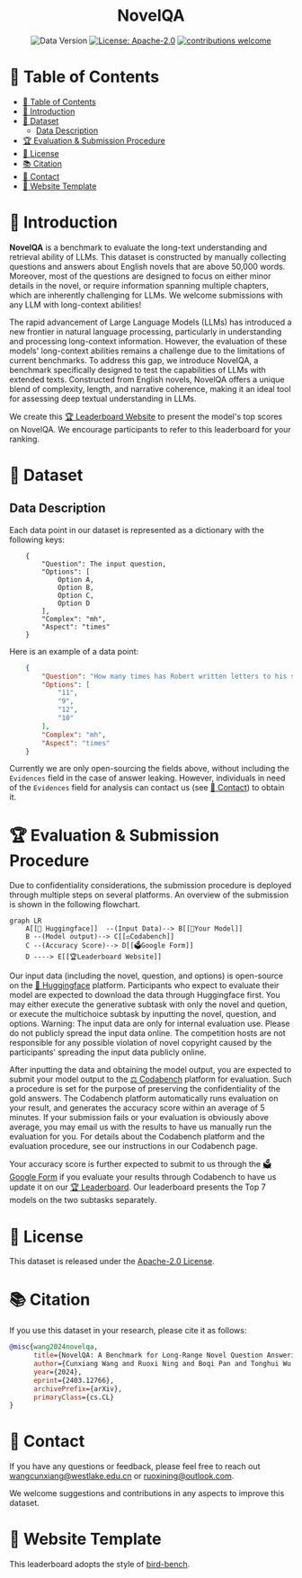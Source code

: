 <div align="center">
  <h1> NovelQA </h1>
  
  ![Data Version](https://img.shields.io/badge/Data%20Version-1.0.0-blue.svg?style=for-the-badge&logo=appveyor)
  [![License: Apache-2.0](https://img.shields.io/crates/l/Ap?style=for-the-badge)](https://opensource.org/licenses/Apache-2.0)
  [![contributions welcome](https://img.shields.io/badge/contributions-welcome-brightgreen.svg?style=for-the-badge)](https://github.com/NovelQA/novelqa.github.io/issues)
</div>

# 📌 Table of Contents
- [📌 Table of Contents](#-table-of-contents)
- [🚀 Introduction](#-introduction)
- [📝 Dataset](#-dataset)
  - [Data Description](#data-description)
- [🏆 Evaluation \& Submission Procedure](#-evaluation--submission-procedure)
- [📜 License](#-license)
- [📚 Citation](#-citation)
- [📮 Contact](#-contact)
- [🎨 Website Template](#-website-template)
  
# 🚀 Introduction

  **NovelQA** is a benchmark to evaluate the long-text understanding and retrieval ability of LLMs. This dataset is constructed by manually collecting questions and answers about English novels that are above 50,000 words. Moreover, most of the questions are designed to focus on either minor details in the novel, or require information spanning multiple chapters, which are inherently challenging for LLMs. We welcome submissions with any LLM with long-context abilities!

  The rapid advancement of Large Language Models (LLMs) has introduced a new frontier in natural language processing, particularly in understanding and processing long-context information. However, the evaluation of these models' long-context abilities remains a challenge due to the limitations of current benchmarks. To address this gap, we introduce NovelQA, a benchmark specifically designed to test the capabilities of LLMs with extended texts. Constructed from English novels, NovelQA offers a unique blend of complexity, length, and narrative coherence, making it an ideal tool for assessing deep textual understanding in LLMs. 

  We create this [🏆 Leaderboard Website](https://novelqa.github.io/) to present the model's top scores on NovelQA. We encourage participants to refer to this leaderboard for your ranking.


# 📝 Dataset
  ## Data Description

  Each data point in our dataset is represented as a dictionary with the following keys:
```
    {
        "Question": The input question,
        "Options": [
            Option A,
            Option B,
            Option C,
            Option D
        ],
        "Complex": "mh",
        "Aspect": "times"
    }
```
  Here is an example of a data point:
```json
    {
        "Question": "How many times has Robert written letters to his sister?",
        "Options": [
            "11",
            "9",
            "12",
            "10"
        ],
        "Complex": "mh",
        "Aspect": "times"
    }
```
Currently we are only open-sourcing the fields above, without including the `Evidences` field in the case of answer leaking. However, individuals in need of the `Evidences` field for analysis can contact us (see [📮 Contact](#-contact)) to obtain it.

# 🏆 Evaluation & Submission Procedure

  Due to confidentiality considerations, the submission procedure is deployed through multiple steps on several platforms. An overview of the submission is shown in the following flowchart.

```mermaid
graph LR
    A[[🤗 Huggingface]]  --(Input Data)--> B[[🤖Your Model]]
    B --(Model output)--> C[[⚖️Codabench]]
    C --(Accuracy Score)--> D[[🗳️Google Form]]
    D ----> E[[🏆Leaderboard Website]]
```

  Our input data (including the novel, question, and options) is open-source on the [🤗 Huggingface](https://huggingface.co/datasets/NovelQA/NovelQA) platform. Participants who expect to evaluate their model are expected to download the data through Huggingface first. You may either execute the generative subtask with only the novel and quetion, or execute the multichoice subtask by inputting the novel, question, and options. Warning: The input data are only for internal evaluation use. Please do not publicly spread the input data online. The competition hosts are not responsible for any possible violation of novel copyright caused by the participants' spreading the input data publicly online.

  After inputting the data and obtaining the model output, you are expected to submit your model output to the [⚖️ Codabench](https://www.codabench.org/competitions/2727/#/participate-tab) platform for evaluation. Such a procedure is set for the purpose of preserving the confidentiality of the gold answers. The Codabench platform automatically runs evaluation on your result, and generates the accuracy score within an average of 5 minutes. If your submission fails or your evaluation is obviously above average, you may email us with the results to have us manually run the evaluation for you. For details about the Codabench platform and the evaluation procedure, see our instructions in our Codabench page.

  Your accuracy score is further expected to submit to us through the [🗳️ Google Form](https://docs.google.com/forms/d/e/1FAIpQLSdGneRm_Cna6sigDaugGEToVDjlAR0cogAI105fZa4dvILbnA/viewform?usp=sf_link) if you evaluate your results through Codabench to have us update it on our [🏆 Leaderboard](https://novelqa.github.io/). Our leaderboard presents the Top 7 models on the two subtasks separately.

# 📜 License

This dataset is released under the [Apache-2.0 License](LICENSE).

# 📚 Citation

If you use this dataset in your research, please cite it as follows:
```bibtex
@misc{wang2024novelqa,
      title={NovelQA: A Benchmark for Long-Range Novel Question Answering}, 
      author={Cunxiang Wang and Ruoxi Ning and Boqi Pan and Tonghui Wu and Qipeng Guo and Cheng Deng and Guangsheng Bao and Qian Wang and Yue Zhang},
      year={2024},
      eprint={2403.12766},
      archivePrefix={arXiv},
      primaryClass={cs.CL}
}
```
# 📮 Contact

If you have any questions or feedback, please feel free to reach out wangcunxiang@westlake.edu.cn or ruoxining@outlook.com. 

We welcome suggestions and contributions in any aspects to improve this dataset. 


# 🎨 Website Template

This leaderboard adopts the style of [bird-bench](https://github.com/bird-bench/bird-bench.github.io).